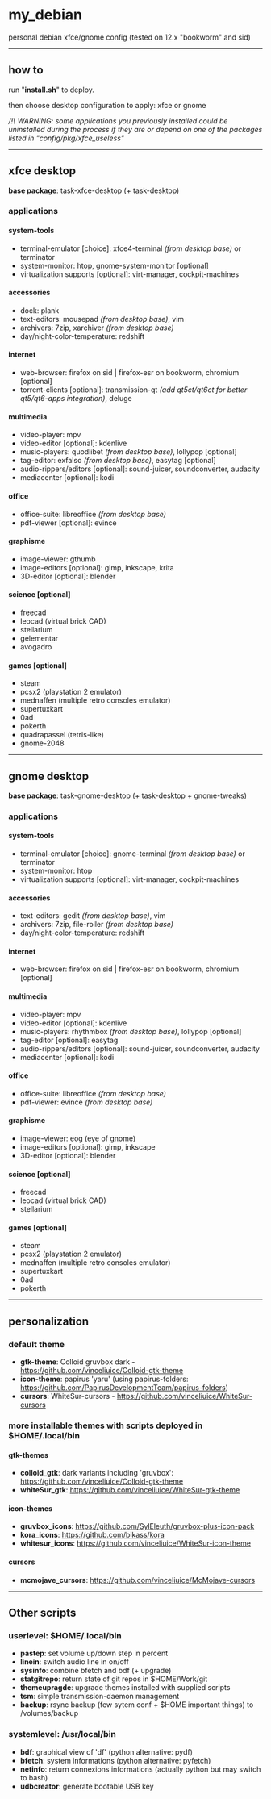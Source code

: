 # my\_debian

personal debian xfce/gnome config (tested on 12.x "bookworm" and sid)

---------

## how to

run "**install.sh**" to deploy.

then choose desktop configuration to apply: xfce or gnome

*/!\ WARNING: some applications you previously installed could be uninstalled during the process if they are or depend on one of the packages listed in "config/pkg/xfce\_useless"*

---------

## xfce desktop

**base package**: task-xfce-desktop (+ task-desktop)

### applications

#### system-tools

- terminal-emulator [choice]: xfce4-terminal *(from desktop base)* or terminator
- system-monitor: htop, gnome-system-monitor [optional]
- virtualization supports [optional]: virt-manager, cockpit-machines

#### accessories

- dock: plank
- text-editors: mousepad *(from desktop base)*, vim
- archivers: 7zip, xarchiver *(from desktop base)*
- day/night-color-temperature: redshift

#### internet

- web-browser: firefox on sid | firefox-esr on bookworm, chromium [optional]
- torrent-clients [optional]: transmission-qt *(add qt5ct/qt6ct for better qt5/qt6-apps integration)*, deluge

#### multimedia

- video-player: mpv
- video-editor [optional]: kdenlive
- music-players: quodlibet *(from desktop base)*, lollypop [optional]
- tag-editor: exfalso *(from desktop base)*, easytag [optional]
- audio-rippers/editors [optional]: sound-juicer, soundconverter, audacity
- mediacenter [optional]: kodi

#### office

- office-suite: libreoffice *(from desktop base)*
- pdf-viewer [optional]: evince

#### graphisme

- image-viewer: gthumb
- image-editors [optional]: gimp, inkscape, krita
- 3D-editor [optional]: blender

#### science [optional]

- freecad
- leocad (virtual brick CAD)
- stellarium
- gelementar
- avogadro

#### games [optional]

- steam
- pcsx2 (playstation 2 emulator)
- mednaffen (multiple retro consoles emulator)
- supertuxkart
- 0ad
- pokerth
- quadrapassel (tetris-like)
- gnome-2048

---------

## gnome desktop

**base package**: task-gnome-desktop (+ task-desktop + gnome-tweaks)

### applications

#### system-tools

- terminal-emulator [choice]: gnome-terminal *(from desktop base)* or terminator
- system-monitor: htop
- virtualization supports [optional]: virt-manager, cockpit-machines

#### accessories

- text-editors: gedit *(from desktop base)*, vim
- archivers: 7zip, file-roller *(from desktop base)*
- day/night-color-temperature: redshift

#### internet

- web-browser: firefox on sid | firefox-esr on bookworm, chromium [optional]

#### multimedia

- video-player: mpv
- video-editor [optional]: kdenlive
- music-players: rhythmbox *(from desktop base)*, lollypop [optional]
- tag-editor [optional]: easytag
- audio-rippers/editors [optional]: sound-juicer, soundconverter, audacity
- mediacenter [optional]: kodi

#### office

- office-suite: libreoffice *(from desktop base)*
- pdf-viewer: evince *(from desktop base)*

#### graphisme

- image-viewer: eog (eye of gnome)
- image-editors [optional]: gimp, inkscape
- 3D-editor [optional]: blender

#### science [optional]

- freecad
- leocad (virtual brick CAD)
- stellarium

#### games [optional]

- steam
- pcsx2 (playstation 2 emulator)
- mednaffen (multiple retro consoles emulator)
- supertuxkart
- 0ad
- pokerth

---------

## personalization

### default theme

- **gtk-theme**: Colloid gruvbox dark - https://github.com/vinceliuice/Colloid-gtk-theme
- **icon-theme**: papirus 'yaru' (using papirus-folders: https://github.com/PapirusDevelopmentTeam/papirus-folders)
- **cursors**: WhiteSur-cursors - https://github.com/vinceliuice/WhiteSur-cursors

### more installable themes with scripts deployed in $HOME/.local/bin

#### gtk-themes

- **colloid_gtk**: dark variants including 'gruvbox': https://github.com/vinceliuice/Colloid-gtk-theme
- **whiteSur_gtk**: https://github.com/vinceliuice/WhiteSur-gtk-theme

#### icon-themes

- **gruvbox_icons**: https://github.com/SylEleuth/gruvbox-plus-icon-pack
- **kora_icons**: https://github.com/bikass/kora
- **whitesur_icons**: https://github.com/vinceliuice/WhiteSur-icon-theme

#### cursors

- **mcmojave_cursors**: https://github.com/vinceliuice/McMojave-cursors

---------

## Other scripts

### userlevel: $HOME/.local/bin

- **pastep**: set volume up/down step in percent
- **linein**: switch audio line in on/off
- **sysinfo**: combine bfetch and bdf (+ upgrade)
- **statgitrepo**: return state of git repos in $HOME/Work/git
- **themeupragde**: upgrade themes installed with supplied scripts
- **tsm**: simple transmission-daemon management
- **backup**: rsync backup (few sytem conf + $HOME important things) to /volumes/backup

### systemlevel: /usr/local/bin

- **bdf**: graphical view of 'df' (python alternative: pydf)
- **bfetch**: system informations (python alternative: pyfetch)
- **netinfo**: return connexions informations (actually python but may switch to bash)
- **udbcreator**: generate bootable USB key
